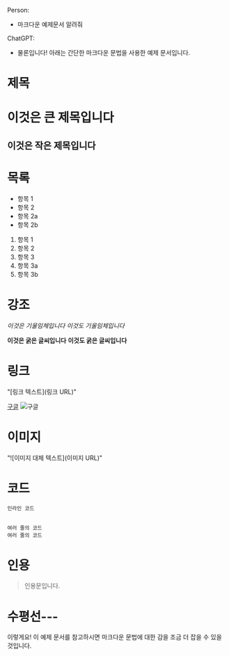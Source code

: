 
Person: 
- 마크다운 예제문서 알려줘

ChatGPT: 
- 물론입니다! 아래는 간단한 마크다운 문법을 사용한 예제 문서입니다.
# 제목
# 이것은 큰 제목입니다
## 이것은 작은 제목입니다
# 목록
- 항목 1 
- 항목 2
- 항목 2a
- 항목 2b
1. 항목 1
2. 항목 2 
3. 항목 3
1. 항목 3a
2. 항목 3b
# 강조

*이것은 기울임체입니다*
*이것도 기울임체입니다*

**이것은 굵은 글씨입니다** 
**이것도 굵은 글씨입니다** 
# 링크

"[링크 텍스트](링크 URL)"

[구글](https://www.google.com/) 
![*구글*](https://www.google.com/) 
# 이미지

"![이미지 대체 텍스트](이미지 URL)"
# 코드

`인라인 코드`

```

여러 줄의 코드
여러 줄의 코드
```


# 인용
> 인용문입니다.
# 수평선---

이렇게요! 이 예제 문서를 참고하시면 마크다운 문법에 대한 감을 조금 더 잡을 수 있을 것입니다.

